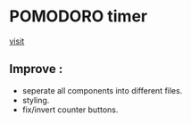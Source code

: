 # POMODORO timer

[visit](https://vishk95.github.io/Pomodoro/)

## Improve : 
- seperate all components into different files.
- styling.
- fix/invert counter buttons.
